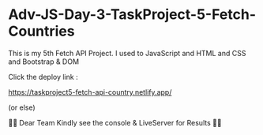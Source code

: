 # Adv-JS-Day-3-TaskProject-5-Fetch-Countries

This is my 5th Fetch API Project. I used to JavaScript and HTML and CSS and Bootstrap & DOM 

Click the deploy link :

https://taskproject5-fetch-api-country.netlify.app/

(or else)

👀👀 Dear Team Kindly see the console & LiveServer for Results 👀👀
